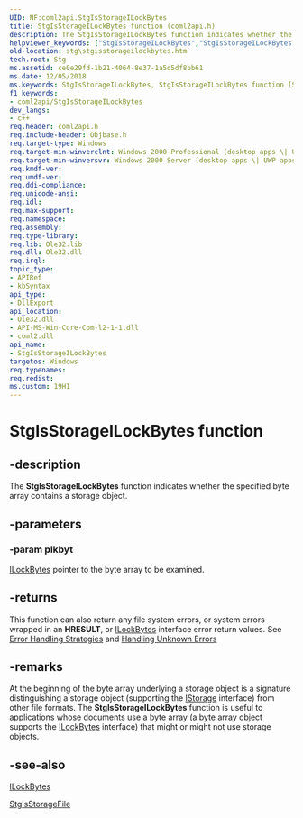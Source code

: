 ```yaml
---
UID: NF:coml2api.StgIsStorageILockBytes
title: StgIsStorageILockBytes function (coml2api.h)
description: The StgIsStorageILockBytes function indicates whether the specified byte array contains a storage object.
helpviewer_keywords: ["StgIsStorageILockBytes","StgIsStorageILockBytes function [Structured Storage]","_stg_stgisstorageilockbytes","coml2api/StgIsStorageILockBytes","stg.stgisstorageilockbytes"]
old-location: stg\stgisstorageilockbytes.htm
tech.root: Stg
ms.assetid: ce0e29fd-1b21-4064-8e37-1a5d5df8bb61
ms.date: 12/05/2018
ms.keywords: StgIsStorageILockBytes, StgIsStorageILockBytes function [Structured Storage], _stg_stgisstorageilockbytes, coml2api/StgIsStorageILockBytes, stg.stgisstorageilockbytes
f1_keywords:
- coml2api/StgIsStorageILockBytes
dev_langs:
- c++
req.header: coml2api.h
req.include-header: Objbase.h
req.target-type: Windows
req.target-min-winverclnt: Windows 2000 Professional [desktop apps \| UWP apps]
req.target-min-winversvr: Windows 2000 Server [desktop apps \| UWP apps]
req.kmdf-ver: 
req.umdf-ver: 
req.ddi-compliance: 
req.unicode-ansi: 
req.idl: 
req.max-support: 
req.namespace: 
req.assembly: 
req.type-library: 
req.lib: Ole32.lib
req.dll: Ole32.dll
req.irql: 
topic_type:
- APIRef
- kbSyntax
api_type:
- DllExport
api_location:
- Ole32.dll
- API-MS-Win-Core-Com-l2-1-1.dll
- coml2.dll
api_name:
- StgIsStorageILockBytes
targetos: Windows
req.typenames: 
req.redist: 
ms.custom: 19H1
---
```


# StgIsStorageILockBytes function


## -description


The <b>StgIsStorageILockBytes</b> function indicates whether the specified byte array contains a storage object.


## -parameters




### -param plkbyt


<a href="https://docs.microsoft.com/windows/desktop/api/objidl/nn-objidl-ilockbytes">ILockBytes</a> pointer to the byte array to be examined.


## -returns



This function can also return any file system errors, or system errors wrapped in an <b>HRESULT</b>, or 
<a href="https://docs.microsoft.com/windows/desktop/api/objidl/nn-objidl-ilockbytes">ILockBytes</a> interface error return values. See 
<a href="https://docs.microsoft.com/windows/desktop/com/error-handling-strategies">Error Handling Strategies</a> and 
<a href="https://docs.microsoft.com/windows/desktop/com/handling-unknown-errors">Handling Unknown Errors</a>





## -remarks



At the beginning of the byte array underlying a storage object is a signature distinguishing a storage object (supporting the 
<a href="https://docs.microsoft.com/windows/desktop/api/objidl/nn-objidl-istorage">IStorage</a> interface) from other file formats. The 
<b>StgIsStorageILockBytes</b> function is useful to applications whose documents use a byte array (a byte array object supports the 
<a href="https://docs.microsoft.com/windows/desktop/api/objidl/nn-objidl-ilockbytes">ILockBytes</a> interface) that might or might not use storage objects.




## -see-also




<a href="https://docs.microsoft.com/windows/desktop/api/objidl/nn-objidl-ilockbytes">ILockBytes</a>



<a href="https://docs.microsoft.com/windows/desktop/api/coml2api/nf-coml2api-stgisstoragefile">StgIsStorageFile</a>
 

 

